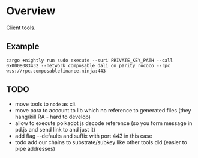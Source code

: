 # Overview

Client tools.
## Example

```shell
cargo +nightly run sudo execute --suri PRIVATE_KEY_PATH --call 0x0008083432 --network composable_dali_on_parity_rococo --rpc wss://rpc.composablefinance.ninja:443
```

## TODO 
- move tools to `node` as cli.
- move para to account to lib which no reference to generated files (they hang/kill RA - hard to develop)
- allow to execute polkadot js decode reference (so you form message in pd.js and send link to and just it)
- add flag --defaults and suffix with port 443 in this case
- todo add our chains to substrate/subkey like other tools did (easier to pipe addresses)
